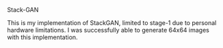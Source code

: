 Stack-GAN

This is my implementation of StackGAN, limited to stage-1 due to personal hardware limitations. I was successfully able to generate 64x64 images with this implementation.
